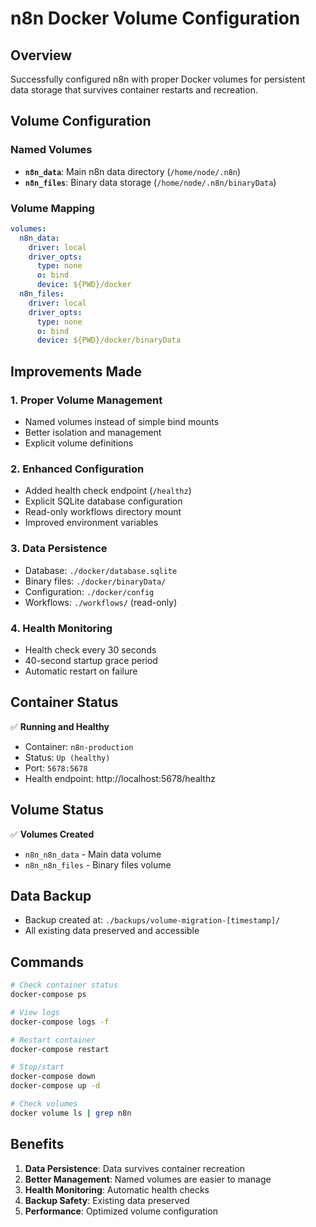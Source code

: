 # n8n Docker Volume Configuration

## Overview
Successfully configured n8n with proper Docker volumes for persistent data storage that survives container restarts and recreation.

## Volume Configuration

### Named Volumes
- **`n8n_data`**: Main n8n data directory (`/home/node/.n8n`)
- **`n8n_files`**: Binary data storage (`/home/node/.n8n/binaryData`)

### Volume Mapping
```yaml
volumes:
  n8n_data:
    driver: local
    driver_opts:
      type: none
      o: bind
      device: ${PWD}/docker
  n8n_files:
    driver: local
    driver_opts:
      type: none
      o: bind
      device: ${PWD}/docker/binaryData
```

## Improvements Made

### 1. **Proper Volume Management**
- Named volumes instead of simple bind mounts
- Better isolation and management
- Explicit volume definitions

### 2. **Enhanced Configuration**
- Added health check endpoint (`/healthz`)
- Explicit SQLite database configuration
- Read-only workflows directory mount
- Improved environment variables

### 3. **Data Persistence**
- Database: `./docker/database.sqlite`
- Binary files: `./docker/binaryData/`
- Configuration: `./docker/config`
- Workflows: `./workflows/` (read-only)

### 4. **Health Monitoring**
- Health check every 30 seconds
- 40-second startup grace period
- Automatic restart on failure

## Container Status
✅ **Running and Healthy**
- Container: `n8n-production`
- Status: `Up (healthy)`
- Port: `5678:5678`
- Health endpoint: http://localhost:5678/healthz

## Volume Status
✅ **Volumes Created**
- `n8n_n8n_data` - Main data volume
- `n8n_n8n_files` - Binary files volume

## Data Backup
- Backup created at: `./backups/volume-migration-[timestamp]/`
- All existing data preserved and accessible

## Commands
```bash
# Check container status
docker-compose ps

# View logs
docker-compose logs -f

# Restart container
docker-compose restart

# Stop/start
docker-compose down
docker-compose up -d

# Check volumes
docker volume ls | grep n8n
```

## Benefits
1. **Data Persistence**: Data survives container recreation
2. **Better Management**: Named volumes are easier to manage
3. **Health Monitoring**: Automatic health checks
4. **Backup Safety**: Existing data preserved
5. **Performance**: Optimized volume configuration